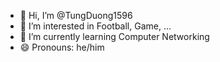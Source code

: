 - 👋 Hi, I’m @TungDuong1596
- 👀 I’m interested in Football, Game, ...
- 🌱 I’m currently learning Computer Networking
- 😄 Pronouns: he/him


<!---
TungDuong1596/TungDuong1596 is a ✨ special ✨ repository because its `README.md` (this file) appears on your GitHub profile.
You can click the Preview link to take a look at your changes.
--->
